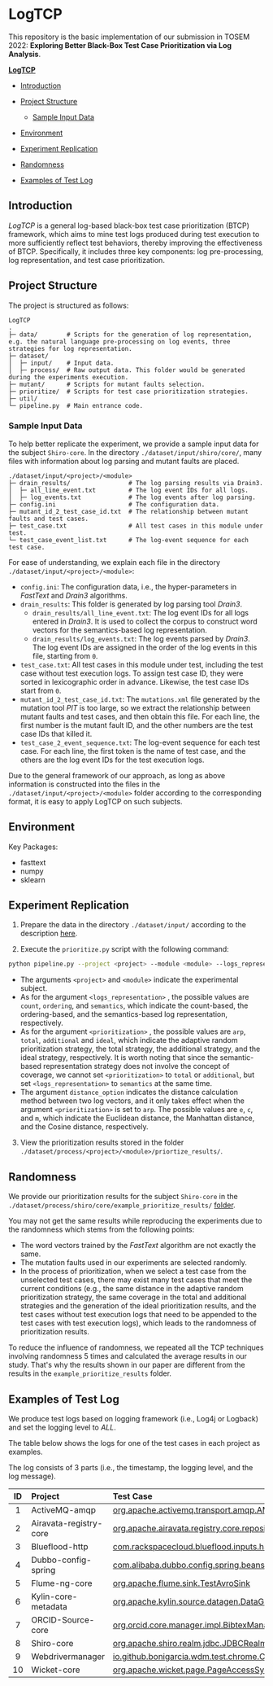 # LogTCP

This repository is the basic implementation of our submission in TOSEM 2022: **Exploring Better Black-Box Test Case Prioritization via Log Analysis**. 

**[LogTCP](https://github.com/VikingStudyHard/LogTCP#logtcp)**

- [Introduction](https://github.com/VikingStudyHard/LogTCP#introduction)
- [Project Structure](https://github.com/VikingStudyHard/LogTCP#project-structure)
  - [Sample Input Data](https://github.com/VikingStudyHard/LogTCP#sample-input-data)

- [Environment](https://github.com/VikingStudyHard/LogTCP#environment)
- [Experiment Replication](https://github.com/VikingStudyHard/LogTCP#experiment-replication) 
- [Randomness](https://github.com/VikingStudyHard/LogTCP#randomness)
- [Examples of Test Log](https://github.com/VikingStudyHard/LogTCP#examples-of-test-log)


## Introduction
*LogTCP* is a general log-based black-box test case prioritization (BTCP) framework, which aims to mine test logs produced during test execution to more sufficiently reflect test behaviors, thereby improving the effectiveness of BTCP. Specifically, it includes three key components: log pre-processing, log representation, and test case prioritization. 

## Project Structure

The project is structured as follows:

```
LogTCP
.
├─ data/        # Scripts for the generation of log representation, e.g. the natural language pre-processing on log events, three strategies for log representation. 
├─ dataset/   
│  ├─ input/    # Input data.
│  ├─ process/  # Raw output data. This folder would be generated during the experiments execution.
├─ mutant/      # Scripts for mutant faults selection.
├─ prioritize/  # Scripts for test case prioritization strategies. 
├─ util/      
└─ pipeline.py  # Main entrance code.
```

### Sample Input Data

To help better replicate the experiment, we provide a sample input data for the subject `Shiro-core`. In the directory `./dataset/input/shiro/core/`, many files with information about log parsing and mutant faults are placed.

```
./dataset/input/<project>/<module>
├─ drain_results/                # The log parsing results via Drain3.
│  ├─ all_line_event.txt         # The log event IDs for all logs.
│  ├─ log_events.txt             # The log events after log parsing.
├─ config.ini                    # The configuration data.
├─ mutant_id_2_test_case_id.txt  # The relationship between mutant faults and test cases.
├─ test_case.txt                 # All test cases in this module under test.
└─ test_case_event_list.txt      # The log-event sequence for each test case.
```

For ease of understanding, we explain each file in the directory  `./dataset/input/<project>/<module>`:

- `config.ini`: The configuration data,  i.e.,  the hyper-parameters in *FastText* and *Drain3* algorithms.
- `drain_results`: This folder is generated by log parsing tool *Drain3*.
  - `drain_results/all_line_event.txt`: The log event IDs for all logs entered in *Drain3*. It is used to collect the corpus to construct word vectors for the semantics-based log representation.
  - `drain_results/log_events.txt`: The log events parsed by *Drain3*. The log event IDs are assigned in the order of the log events in this file, starting from `0`.
- `test_case.txt`: All test cases in this module under test, including the test case without test execution logs. To assign test case ID, they were sorted in lexicographic order in advance. Likewise, the test case IDs start from `0`.
- `mutant_id_2_test_case_id.txt`: The `mutations.xml` file generated by the mutation tool *PIT* is too large, so we extract the relationship between mutant faults and test cases, and then obtain this file.  For each line, the first number is the mutant fault ID, and the other numbers are the test case IDs that killed it. 
- `test_case_2_event_sequence.txt`: The log-event sequence for each test case. For each line, the first token is the name of test case, and the others are the log event IDs for the test execution logs. 

Due to the general framework of our approach, as long as above information is constructed into the files in the `./dataset/input/<project>/<module>` folder according to the corresponding format, it is easy to apply LogTCP on such subjects. 

## Environment

Key Packages:

- fasttext
- numpy
- sklearn

## Experiment Replication

1. Prepare the data in the directory `./dataset/input/` according to the description [here](https://github.com/VikingStudyHard/LogTCP#sample-input-data).

2. Execute the `prioritize.py` script with the following command:

```bash
python pipeline.py --project <project> --module <module> --logs_representation <logs_representation> --prioritization <prioritization> --distance_option <distance_option>
```

- The arguments `<project>` and `<module>` indicate the experimental subject.
- As for the argument  `<logs_representation>` , the possible values are `count`, `ordering`, and `semantics`, which indicate the count-based,  the ordering-based, and the semantics-based log representation, respectively.
- As for the argument  `<prioritization>` , the possible values are `arp`, `total`,  `additional` and `ideal`, which indicate the adaptive random prioritization strategy, the total strategy, the additional strategy, and the ideal strategy, respectively. It is worth noting that since the semantic-based representation strategy does not involve the concept of coverage, we cannot set  `<prioritization>`  to `total` or `additional`, but set  `<logs_representation>` to `semantics` at the same time.
- The argument `distance_option` indicates the distance calculation method between two log vectors, and it only takes effect when the argument  `<prioritization>` is set to `arp`. The possible values are `e`, `c`,  and `m`, which indicate the Euclidean distance, the Manhattan distance, and the Cosine distance, respectively. 


3. View the prioritization results stored in the folder `./dataset/process/<project>/<module>/priortize_results/`.

## Randomness

We provide our prioritization results for the subject `Shiro-core` in the  `./dataset/process/shiro/core/example_prioritize_results/` [folder](https://github.com/VikingStudyHard/LogTCP/tree/main/dataset/process/shiro/core/example_prioritize_results). 

You may not get the same results while reproducing the experiments due to the randomness which stems from the following points:

- The word vectors trained by the *FastText* algorithm are not exactly the same.
- The mutation faults used in our experiments are selected randomly.
- In the process of prioritization, when we select a test case from the unselected test cases, there may exist many test cases that meet the current conditions (e.g., the same distance in the adaptive random prioritization strategy, the same coverage in the total and additional strategies and the generation of the ideal prioritization results, and the test cases without test execution logs that need to be appended to the test cases with test execution logs), which leads to the randomness of prioritization results.

To reduce the influence of randomness, we repeated all the TCP techniques involving randomness 5 times and calculated the average results in our study. That's why the results shown in our paper are different from the results in the `example_prioritize_results` folder. 


## Examples of Test Log

We produce test logs based on logging framework (i.e., Log4j or Logback) and set the logging level to _ALL_.

The table below shows the logs for one of the test cases in each project as examples.

The log consists of 3 parts (i.e., the timestamp, the logging level, and the log message).



|  ID | Project | Test Case |
|  :---:  |  :---  | :---  |
| 1  | ActiveMQ-amqp | [org.apache.activemq.transport.amqp.AMQ4563Test](https://github.com/VikingStudyHard/log_examples/org.apache.activemq.transport.amqp.AMQ4563Test-output.txt) |
| 2  | Airavata-registry-core | [org.apache.airavata.registry.core.repositories.appcatalog.ApplicationDeploymentRepositoryTest](https://github.com/VikingStudyHard/log_examples/org.apache.airavata.registry.core.repositories.appcatalog.ApplicationDeploymentRepositoryTest-output.txt) |
| 3  | Blueflood-http | [com.rackspacecloud.blueflood.inputs.handlers.HttpAggregatedMultiIngestionHandlerTest](https://github.com/VikingStudyHard/log_examples/com.rackspacecloud.blueflood.inputs.handlers.HttpAggregatedMultiIngestionHandlerTest-output.txt) |
| 4  | Dubbo-config-spring | [com.alibaba.dubbo.config.spring.beans.factory.annotation.AnnotationPropertyValuesAdapterTest](https://github.com/VikingStudyHard/log_examples/com.alibaba.dubbo.config.spring.beans.factory.annotation.AnnotationPropertyValuesAdapterTest-output.txt) | 
| 5  | Flume-ng-core | [org.apache.flume.sink.TestAvroSink](https://github.com/VikingStudyHard/log_examples/org.apache.flume.sink.TestAvroSink-output.txt) |
| 6  | Kylin-core-metadata | [org.apache.kylin.source.datagen.DataGenTest](https://github.com/VikingStudyHard/log_examples/org.apache.kylin.source.datagen.DataGenTest-output.txt) |
| 7  | ORCID-Source-core | [org.orcid.core.manager.impl.BibtexManagerTest](https://github.com/VikingStudyHard/log_examples/org.orcid.core.manager.impl.BibtexManagerTest-output.txt) |
| 8  | Shiro-core | [org.apache.shiro.realm.jdbc.JDBCRealmTest](https://github.com/VikingStudyHard/log_examples/org.apache.shiro.realm.jdbc.JDBCRealmTest-output.txt) |
| 9  | Webdrivermanager | [io.github.bonigarcia.wdm.test.chrome.ChromeVersionTest](https://github.com/VikingStudyHard/log_examples/io.github.bonigarcia.wdm.test.chrome.ChromeVersionTest-output.txt)|
| 10  | Wicket-core | [org.apache.wicket.page.PageAccessSynchronizerTest](https://github.com/VikingStudyHard/log_examples/org.apache.wicket.page.PageAccessSynchronizerTest-output.txt) |




